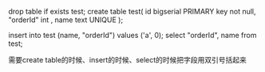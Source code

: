 drop table if exists test;
create table test(
    id bigserial PRIMARY key not null,
    "orderId" int ,
    name text UNIQUE
);

insert into test (name, "orderId") values ('a', 0);
select "orderId", name from test;

需要create table的时候、insert的时候、select的时候把字段用双引号括起来